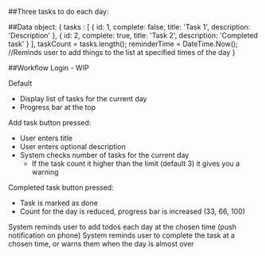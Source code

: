 ##Three tasks to do each day:

##Data object:
{
  tasks : [
    {
      id: 1,
      complete: false,
      title: 'Task 1',
      description: 'Description'
    },
    {
      id: 2,
      complete: true,
      title: 'Task 2',
      description: 'Completed task'
    }
  ],
  taskCount = tasks.length();
  reminderTime = DateTime.Now(); //Reminds user to add things to the list at specified times of the day
}

##Workflow
Login - WIP

Default
 - Display list of tasks for the current day
 - Progress bar at the top

Add task button pressed:
  - User enters title
  - User enters optional description
  - System checks number of tasks for the current day
    - If the task count it higher than the limit (default 3) it gives you a warning

Completed task button pressed:
  - Task is marked as done
  - Count for the day is reduced, progress bar is increased (33, 66, 100)

System reminds user to add todos each day at the chosen time (push notification on phone)
System reminds user to complete the task at a chosen time, or warns them when the day is almost over
